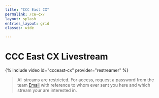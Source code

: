 ```yaml
---
title: "CCC East CX"
permalink: /ce-cx/
layout: splash
entries_layout: grid
classes: wide

---
```


# CCC East CX Livestream

{% include video id="ccceast-cx" provider="restreamer" %}

> All streams are restricted. For access, request a password from the team [Email](mailto:james@site-walk.org) with reference to whom ever sent you here and which stream your are interested in.